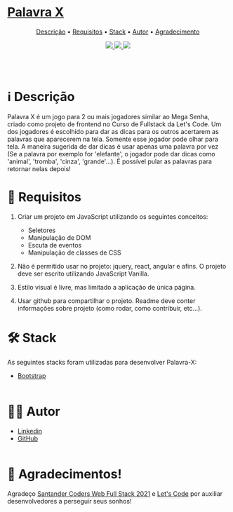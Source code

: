 # [Palavra X](https://rolucchesi.github.io/Palavra-X/)

<p align="center">
 <a href="# # ℹ️ Descrição">Descrição</a> • 
 <a href="# 🔗 Requisitos">Requisitos</a> • 
 <a href="# 🛠 Stack">Stack</a> • 
 <a href="# 👨‍💻 Autor">Autor</a> • 
 <a href="# 👏 Agradecimentos!">Agradecimento</a>
</p>

<p align="center">
<a href="https://www.linkedin.com/in/rodrigolucchesi/">
<img src="https://img.shields.io/static/v1?label=DEVELOPER&message=Rodrigo%20Lucchesi&color=7159c1&style=for-the-badge&logo="/>
</a>
<a href="https://rolucchesi.github.io/Palavra-X/">
<img src="https://img.shields.io/static/v1?label=HOST&message=GITPAGES&color=7159c1&style=for-the-badge&logo="/>
</a>
<a>
<img src="https://img.shields.io/static/v1?label=LICENSE&message=MIT&color=7159c1&style=for-the-badge&logo="/>
</a>
</p>
<br><br>


# ℹ️ Descrição

 Palavra X é um jogo para 2 ou mais jogadores similar ao Mega Senha, criado como projeto de frontend no Curso de Fullstack da Let's Code. Um dos jogadores é escolhido para dar as dicas para os outros acertarem as palavras que aparecerem na tela. Somente esse jogador pode olhar para tela. A maneira sugerida de dar dicas é usar apenas uma palavra por vez (Se a palavra por exemplo for 'elefante', o jogador pode dar dicas como 'animal', 'tromba', 'cinza', 'grande'...). É possível pular as palavras para retornar nelas depois!

# 🔗 Requisitos

1. Criar um projeto em JavaScript utilizando os seguintes conceitos:
   - Seletores
   - Manipulação de DOM
   - Escuta de eventos
   - Manipulação de classes de CSS
   
2. Não é permitido usar no projeto: jquery, react, angular e afins. O projeto deve ser escrito utilizando JavaScript Vanilla.

3. Estilo visual é livre, mas limitado a aplicação de única página.

4. Usar github para compartilhar o projeto. Readme deve conter informações sobre projeto (como rodar, como contribuir, etc...).

# 🛠 Stack

As seguintes stacks foram utilizadas para desenvolver Palavra-X:

-   [Bootstrap](https://getbootstrap.com/)
    <br><br>

# 👨‍💻 Autor

-   [Linkedin](https://www.linkedin.com/in/rodrigolucchesi/)
-   [GitHub](https://github.com/rolucchesi/)
    <br><br>

# 👏 Agradecimentos!

Agradeço [Santander Coders Web Full Stack 2021](https://app.becas-santander.com/en/program/bolsas-santander-tecnologia-santander-coders-web-full-stack-2021) e [Let's Code](https://letscode.com.br/) por auxiliar desenvolvedores a perseguir seus sonhos!

